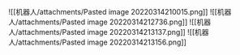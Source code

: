 ![[机器人/attachments/Pasted image 20220314210015.png]]
![[机器人/attachments/Pasted image 20220314212736.png]]
![[机器人/attachments/Pasted image 20220314213137.png]]
![[机器人/attachments/Pasted image 20220314213156.png]]